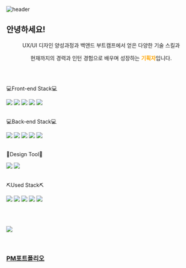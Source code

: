 <!--
**santa2224/santa2224** is a ✨ _special_ ✨ repository because its `README.md` (this file) appears on your GitHub profile.

Here are some ideas to get you started:

- 🔭 I’m currently working on ...
- 🌱 I’m currently learning ...
- 👯 I’m looking to collaborate on ...
- 🤔 I’m looking for help with ...
- 💬 Ask me about ...
- 📫 How to reach me: ...
- 😄 Pronouns: ...
- ⚡ Fun fact: ...
-->
![header](https://capsule-render.vercel.app/api?type=waving&color=auto&height=300&section=header&text=🙋‍♂️introduce🙋‍♂️&desc=InJun%20Github&descSize=45&descAlign=70&descAlignY=75&fontSize=90&animation=fadeIn&fontColor=ff7761)

<p align="center"><h2>안녕하세요!</h2></p>
<p align="center">UX/UI 디자인 양성과정과 백앤드 부트캠프에서 얻은 다양한 기술 스킬과 </p>
<p align="center">현재까지의 경력과 인턴 경험으로 배우며 성장하는 <b style="color:orange">기획자</b>입니다.</p>

<br><br>

<p>💻Front-end Stack💻</p>
<div>
  <!--Html5-->
  <img src="https://img.shields.io/badge/HTML5-E34F26?style=flat&logo=HTML5&logoColor=white"/>
  <!--Css-->
  <img src="https://img.shields.io/badge/CSS-1572B6?style=flat&logo=CSS3&logoColor=white"/>
  <!--javascript-->
  <img src="https://img.shields.io/badge/JavaScript-F7DF1E?style=flat&logo=JavaScript&logoColor=white"/>
  <!--JQuery-->
  <img src="https://img.shields.io/badge/JQuery-0769AD?style=flat&logo=jQuery&logoColor=white"/>
  <!--java-->
  <img src="https://img.shields.io/badge/Java-C21325?style=flat&logo=jameson&logoColor=white"/>
</div>

<br>

<p>💻Back-end Stack💻</p>
<div>
  <!--JPA-->
  <img src="https://img.shields.io/badge/JPA-004027?style=flat&logo=Jameson&logoColor=white"/>
  <!--spring-->
  <img src="https://img.shields.io/badge/Spring-6DB33F?style=flat&logo=Simkl&logoColor=white"/>
  <!--thymeleaf-->
  <img src="https://img.shields.io/badge/thymeleaf-111324?style=flat&logo=Thymeleaf&logoColor=white"/>
  <!--oracle-->
  <img src="https://img.shields.io/badge/oracle-F80000?style=flat&logo=oracle&logoColor=white"/>
  <!--tomcat-->
  <img src="https://img.shields.io/badge/ApacheTomcat-F8DC75?style=flat&logo=apachetomcat&logoColor=white"/>
 </div>
 
 <br>
 
 <!-- design-->
 <p>🎨Design Tool🎨</p>
 <div>
   <!--Photoshop-->
  <img src="https://img.shields.io/badge/Adobe Photoshop-31A8FF?style=flat&logo=adobephotoshop&logoColor=white"/>
   <!--Illustrator-->
  <img src="https://img.shields.io/badge/Adobe Illustrator-FF9A00?style=flat&logo=adobeillustrator&logoColor=white"/>
 </div>
 
 <br>

<!--Used Stack-->
 <p>⛏Used Stack⛏</p>
<div>
  <!--git-->
  <img src="https://img.shields.io/badge/Git-F05032?style=flat&logo=git&logoColor=white"/>
  <!--github-->
  <img src="https://img.shields.io/badge/Github-181717?style=flat&logo=github&logoColor=white"/>
  <!--google analytics-->
  <img src="https://img.shields.io/badge/Googleanalytics-E37400?style=flat&logo=googleanalytics&logoColor=white"/>
  <!--google business-->
  <img src="https://img.shields.io/badge/GooglemyBusiness-4285F4?style=flat&logo=googlemybusiness&logoColor=white"/>
  <!--google street view-->
  <img src="https://img.shields.io/badge/GoogleStreetview-FEC111?style=flat&logo=googlestreetview&logoColor=white"/>
</div>

<br><br>
<!--stats-->
<div>
  <img src="https://github-readme-stats.vercel.app/api/top-langs/?username=santa2224&layout=compact"><br><br>
</div>

<br>
<!--portfolio site-->
<h3><a href="https://santa2224.github.io/PM_portfolio/" target="blank">PM포트폴리오</a></h3>
